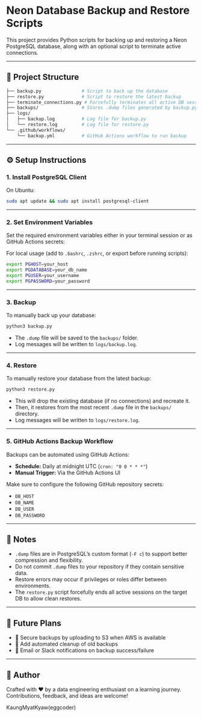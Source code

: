 # Neon Database Backup and Restore Scripts

This project provides Python scripts for backing up and restoring a Neon PostgreSQL database, along with an optional script to terminate active connections.

---

## 📁 Project Structure

```bash
├── backup.py               # Script to back up the database
├── restore.py              # Script to restore the latest backup
├── terminate_connections.py # Forcefully terminates all active DB sessions
├── backups/                # Stores .dump files generated by backup.py
├── logs/
│   ├── backup.log          # Log file for backup.py
│   └── restore.log         # Log file for restore.py
└── .github/workflows/
    └── backup.yml          # GitHub Actions workflow to run backup
```

---

## ⚙️ Setup Instructions

### 1. Install PostgreSQL Client

On Ubuntu:

```bash
sudo apt update && sudo apt install postgresql-client
```

---

### 2. Set Environment Variables

Set the required environment variables either in your terminal session or as GitHub Actions secrets:

For local usage (add to `.bashrc`, `.zshrc`, or export before running scripts):

```bash
export PGHOST=your_host
export PGDATABASE=your_db_name
export PGUSER=your_username
export PGPASSWORD=your_password
```

---

### 3. Backup

To manually back up your database:

```bash
python3 backup.py
```

- The `.dump` file will be saved to the `backups/` folder.
- Log messages will be written to `logs/backup.log`.

---

### 4. Restore

To manually restore your database from the latest backup:

```bash
python3 restore.py
```

- This will drop the existing database (if no connections) and recreate it.
- Then, it restores from the most recent `.dump` file in the `backups/` directory.
- Log messages will be written to `logs/restore.log`.

---

### 5. GitHub Actions Backup Workflow

Backups can be automated using GitHub Actions:

- **Schedule:** Daily at midnight UTC (`cron: "0 0 * * *"`)
- **Manual Trigger:** Via the GitHub Actions UI

Make sure to configure the following GitHub repository secrets:

- `DB_HOST`
- `DB_NAME`
- `DB_USER`
- `DB_PASSWORD`

---

## 📝 Notes

- `.dump` files are in PostgreSQL’s custom format (`-F c`) to support better compression and flexibility.
- Do not commit `.dump` files to your repository if they contain sensitive data.
- Restore errors may occur if privileges or roles differ between environments.
- The `restore.py` script forcefully ends all active sessions on the target DB to allow clean restores.

---

## 🚀 Future Plans

- 🔐 Secure backups by uploading to S3 when AWS is available
- 🧹 Add automated cleanup of old backups
- 📩 Email or Slack notifications on backup success/failure

---

## 👤 Author

Crafted with ❤️ by a data engineering enthusiast on a learning journey.  
Contributions, feedback, and ideas are welcome!

KaungMyatKyaw(eggcoder)

